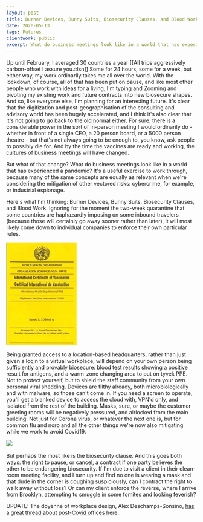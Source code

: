 ```yaml
---
layout: post
title: Burner Devices, Bunny Suits, Biosecurity Clauses, and Blood Work
date: 2020-05-13
tags: Futures
clientwork: public
excerpt: What do business meetings look like in a world that has experienced a pandemic?
---
```

Up until February, I averaged 30 countries a year [[All trips aggressively carbon-offset I assure you.::lsn]] Some for 24 hours, some for a week, but either way, my work ordinarily takes me all over the world. With the lockdown, of course, all of that has been put on pause, and like most other people who work with ideas for a living, I'm typing and Zooming and pivoting my existing work and future contracts into new biosecure shapes. And so, like everyone else, I'm planning for an interesting future. It's clear that the digitization and post-geographisation of the consulting and advisory world has been hugely accelerated, and I think it's also clear that it's not going to go back to the old normal either. For sure, there is a considerable power in the sort of in-person meeting I would ordinarily do - whether in front of a single CEO, a 20 person board, or a 5000 person theatre - but that's not always going to be enough to, you know, ask people to possibly die for. And by the time the vaccines are ready and working, the cultures of business meetings will have changed.

But what of that change? What do business meetings look like in a world that has experienced a pandemic? It's a useful exercise to work through, because many of the same concepts are equally as relevant when we're considering the mitigation of other vectored risks: cybercrime, for example, or industrial espionage.


Here's what I'm thinking: Burner Devices, Bunny Suits, Biosecurity Clauses, and Blood Work. Ignoring for the moment the two-week quarantine that some countries are haphazardly imposing on some inbound travelers (because those will certainly go away sooner rather than later), it will most likely come down to individual companies to enforce their own particular rules. 

![](/assets/crop-0-0-186-271-0-images-2.jpeg)


Being granted access to a location-based headquarters, rather than just given a login to a virtual workplace, will depend on your own person being sufficiently and provably biosecure: blood test results showing a positive result for antigens, and a warm-zone changing area to put on tyvek PPE. Not to protect yourself, but to shield the staff community from your own personal viral shedding. Devices are filthy already, both microbiologically and with malware, so those can't come in. If you need a screen to operate, you'll get a blanked device to access the cloud with, VPN'd only, and isolated from the rest of the building. Masks, sure, or maybe the customer greeting rooms will be negatively pressured, and airlocked from the main building. Not just for Corona virus, or whatever the next one is, but for common flu and noro and all the other things we're now also mitigating while we work to avoid Covid19.

![](/assets/94-iphones-strapped-china.jpg)

But perhaps the most like is the biosecurity clause. And this goes both ways: the right to pause, or cancel, a contract if one party believes the other to be endangering biosecurity. If I'm due to visit a client in their clean-room meeting facility, and I turn up and find no one is wearing a mask and that dude in the corner is coughing suspiciously, can I contract the right to walk away without loss? Or can my client enforce the reverse, where I arrive from Brooklyn, attempting to smuggle in some fomites and looking feverish? 

<p class="has-accent-color has-text-color">UPDATE: The doyenne of workplace design, Alex Deschamps-Sonsino, <a href="https://twitter.com/iotwatch/status/1260949958771032065?s=20">has a great thread about post-Covid offices here</a>.

